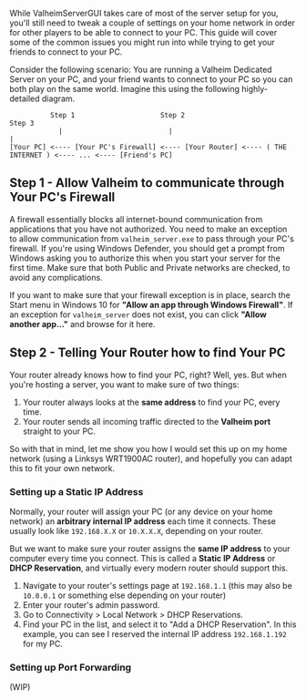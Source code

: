 While ValheimServerGUI takes care of most of the server setup for you, you'll still need to tweak a couple of settings on your home network in order for other players to be able to connect to your PC. This guide will cover some of the common issues you might run into while trying to get your friends to connect to your PC.

Consider the following scenario: You are running a Valheim Dedicated Server on your PC, and your friend wants to connect to your PC so you can both play on the same world. Imagine this using the following highly-detailed diagram.

```
          Step 1                     Step 2                                               Step 3
            |                          |                                                    |
[Your PC] <---- [Your PC's Firewall] <---- [Your Router] <---- ( THE INTERNET ) <---- ... <---- [Friend's PC]
```

## Step 1 - Allow Valheim to communicate through Your PC's Firewall

A firewall essentially blocks all internet-bound communication from applications that you have not authorized. You need to make an exception to allow communication from `valheim_server.exe` to pass through your PC's firewall. If you're using Windows Defender, you should get a prompt from Windows asking you to authorize this when you start your server for the first time. Make sure that both Public and Private networks are checked, to avoid any complications.



If you want to make sure that your firewall exception is in place, search the Start menu in Windows 10 for **"Allow an app through Windows Firewall"**. If an exception for `valheim_server` does not exist, you can click **"Allow another app..."** and browse for it here.

## Step 2 - Telling Your Router how to find Your PC

Your router already knows how to find your PC, right? Well, yes. But when you're hosting a server, you want to make sure of two things:

1. Your router always looks at the **same address** to find your PC, every time.
2. Your router sends all incoming traffic directed to the **Valheim port** straight to your PC.

So with that in mind, let me show you how I would set this up on my home network (using a Linksys WRT1900AC router), and hopefully you can adapt this to fit your own network.

### Setting up a Static IP Address

Normally, your router will assign your PC (or any device on your home network) an **arbitrary internal IP address** each time it connects. These usually look like `192.168.X.X` or `10.X.X.X`, depending on your router.

But we want to make sure your router assigns the **same IP address** to your computer every time you connect. This is called a **Static IP Address** or **DHCP Reservation**, and virtually every modern router should support this.

1. Navigate to your router's settings page at `192.168.1.1` (this may also be `10.0.0.1` or something else depending on your router)
2. Enter your router's admin password.
3. Go to Connectivity > Local Network > DHCP Reservations.
4. Find your PC in the list, and select it to "Add a DHCP Reservation". In this example, you can see I reserved the internal IP address `192.168.1.192` for my PC.



### Setting up Port Forwarding

(WIP)